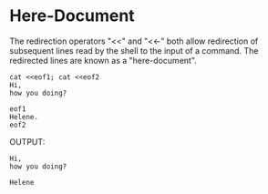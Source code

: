 # Here-Document

The redirection operators "<<" and "<<-" both allow redirection of subsequent lines read by the shell to the input of a command. The redirected lines are known as a "here-document".  
```
cat <<eof1; cat <<eof2
Hi,
how you doing?

eof1
Helene.
eof2
```
OUTPUT:
```
Hi,
how you doing?

Helene
```
